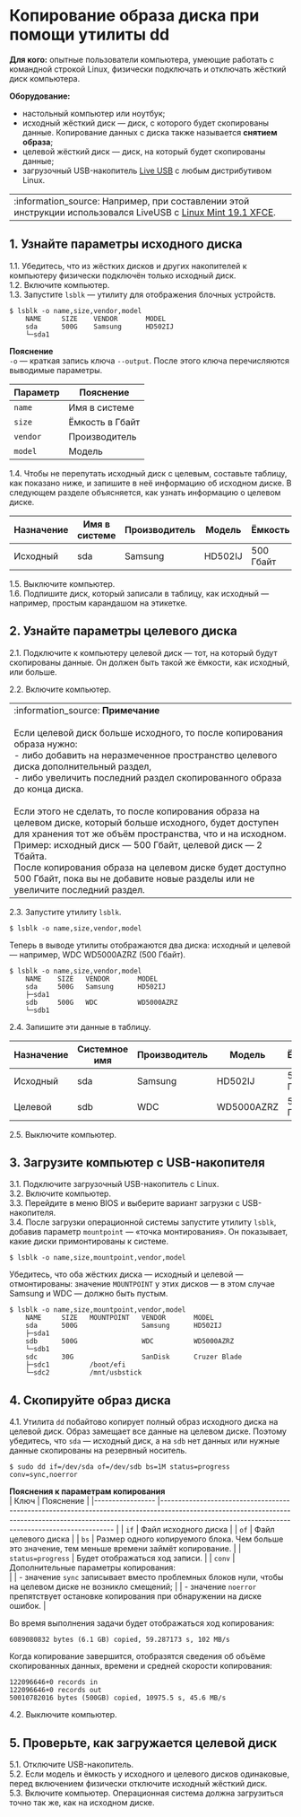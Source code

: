 
# Копирование образа диска при помощи утилиты dd

**Для кого:** опытные пользователи компьютера, умеющие работать с командной строкой Linux, физически подключать и отключать жёсткий диск компьютера.

**Оборудование:**

 - настольный компьютер или ноутбук;
 - исходный жёсткий диск — диск, с которого будет скопированы данные. Копирование данных с диска также называется **снятием образа**;
 - целевой жёсткий диск — диск, на который будет скопированы данные;
 - загрузочный USB-накопитель [Live USB](https://ru.wikipedia.org/wiki/Live_CD) с любым дистрибутивом Linux.
 
<table>
<tbody>
<tr>
<td>:information_source: Например, при составлении этой инструкции использовался LiveUSB с <a href="https://linuxmint.com/edition.php?id=258">Linux Mint 19.1 XFCE</a>.
</td>
</tr>
</tbody>
</table>

## 1. Узнайте параметры исходного диска
1.1. Убедитесь, что из жёстких дисков и других накопителей к компьютеру физически подключён только исходный диск.  
1.2. Включите компьютер.  
1.3. Запустите `lsblk` — утилиту для отображения блочных устройств. 
```
$ lsblk -o name,size,vendor,model
    NAME     SIZE    VENDOR       MODEL     
    sda      500G    Samsung      HD502IJ 
    └─sda1  
```
**Пояснение**  
`-o` — краткая запись ключа `--output`. После этого ключа перечисляются выводимые параметры.

| Параметр	| Пояснение 		|
|--------	|------------	|
| `name`	| Имя в системе  	|
| `size`  	| Ёмкость в Гбайт  	|
| `vendor` 	| Производитель  	|
| `model` 	| Модель			|

1.4. Чтобы не перепутать исходный диск с целевым, составьте таблицу, как показано ниже, и запишите в неё информацию об исходном диске. В следующем разделе объясняется, как узнать информацию о целевом диске.

| Назначение 	| Имя в системе | Производитель | Модель     | Ёмкость  |
|------------	|---------------|---------------|------------|----------|
| Исходный   	| sda           | Samsung       | HD502IJ    | 500 Гбайт|

1.5. Выключите компьютер.  
1.6. Подпишите диск, который записали в таблицу, как исходный — например, простым карандашом на этикетке.

## 2. Узнайте параметры целевого диска
2.1. Подключите к компьютеру целевой диск — тот, на который будут скопированы данные. Он должен быть такой же ёмкости, как исходный, или больше. 

2.2. Включите компьютер.  
<!-- Добавить в таблицы отступ слева -->

<!--table>
<tbody>
<tr>
<td>:information_source: <i>Если целевой диск больше исходного, то после копирования образа нужно:</i>
<br> - <i>либо добавить на неразмеченное пространство целевого диска дополнительный раздел,</i>
<br> - <i>либо увеличить последний раздел скопированного образа до конца диска.</i>
<br>
<br><i>Если этого не сделать, то после копирования образа на целевом диске, который больше исходного, будет доступен для хранения тот же объём пространства, что и на исходном.,</i>
<br><i>Пример: исходный диск — 500 Гбайт, целевой диск — 2 Тбайта.,</i>
<br><i>После копирования образа на целевом диске будет доступно 500 Гбайт, пока вы не добавите новые разделы или не увеличите последний раздел.,</i>
</td>
</tr>
</tbody>
</table>
<p></p-->
<table>
<tbody>
<tr>
<td>:information_source: <b>Примечание</b>
<br>
<br>Если целевой диск больше исходного, то после копирования образа нужно:
<br> - либо добавить на неразмеченное пространство целевого диска дополнительный раздел,
<br> - либо увеличить последний раздел скопированного образа до конца диска.
<br>
<br>Если этого не сделать, то после копирования образа на целевом диске, который больше исходного, будет доступен для хранения тот же объём пространства, что и на исходном.
<br>Пример: исходный диск — 500 Гбайт, целевой диск — 2 Тбайта.
<br>После копирования образа на целевом диске будет доступно 500 Гбайт, пока вы не добавите новые разделы или не увеличите последний раздел.
</td>
</tr>
</tbody>
</table>

2.3. Запустите утилиту `lsblk`.  
```
$ lsblk -o name,size,vendor,model
```

Теперь в выводе утилиты отображаются два диска: исходный и целевой — например, WDC WD5000AZRZ (500 Гбайт). 

```
$ lsblk -o name,size,vendor,model
	NAME 	SIZE   VENDOR   	MODEL	 
	sda  	500G   Samsung  	HD502IJ
	├─sda1                                   	 
	sdb  	500G   WDC      	WD5000AZRZ
	└─sdb1 
```

2.4. Запишите эти данные в таблицу. 

| Назначение 	|Системное имя | Производитель | Модель     | Ёмкость   |
|------------	|--------------|---------------|------------|-----------|
| Исходный   	|sda           | Samsung       | HD502IJ    | 500 Гбайт |
| Целевой    	|sdb           | WDC           | WD5000AZRZ | 500 Гбайт |

2.5. Выключите компьютер.


## 3. Загрузите компьютер с USB-накопителя
3.1. Подключите загрузочный USB-накопитель с Linux.  
3.2. Включите компьютер.  
3.3. Перейдите в меню BIOS и выберите вариант загрузки с USB-накопителя.  
3.4. После загрузки операционной системы запустите утилиту `lsblk`, добавив параметр `mountpoint` — «точка монтирования». Он показывает, какие диски примонтированы к системе. 
```
$ lsblk -o name,size,mountpoint,vendor,model
```

Убедитесь, что оба жёстких диска — исходный и целевой — отмонтированы: значение `MOUNTPOINT` у этих дисков — в этом случае Samsung и WDC — должно быть пустым. 

```
$ lsblk -o name,size,mountpoint,vendor,model
    NAME     SIZE   MOUNTPOINT   VENDOR       MODEL     
    sda      500G                Samsung      HD502IJ 
    ├─sda1                                        
    sdb      500G                WDC          WD5000AZRZ
    └─sdb1                                        
    sdc      30G                 SanDisk      Cruzer Blade
    ├─sdc1          /boot/efi                              
    └─sdc2          /mnt/usbstick                        
```

## 4. Скопируйте образ диска
4.1. Утилита `dd` побайтово копирует полный образ исходного диска на целевой диск. Образ замещает все данные на целевом диске. Поэтому убедитесь, что `sda` — исходный диск, а на `sdb` нет данных или нужные данные скопированы на резервный носитель.  

`$ sudo dd if=/dev/sda of=/dev/sdb bs=1M status=progress conv=sync,noerror`

**Пояснения к параметрам копирования**  
| Ключ            	| Пояснение                                                                                                                                                                                                                   	|
|-----------------	|-----------------------------------------------------------------------------------------------------------------------------------------------------------------------------------------------------------------------------	|
| `if`             	| Файл исходного диска                                                                                                                                                                                                        	|
| `of`             	| Файл целевого диска                                                                                                                                                                                                         	|
| `bs`             	| Размер одного копируемого блока. Чем больше это значение, тем меньше времени займёт копирование.                                                                                             	|
| `status=progress`	| Будет отображаться ход записи.                                                                                                                                                                                              	|
| `conv`           	| Дополнительные параметры копирования:  
|                 	| - значение `sync` записывает вместо проблемных блоков нули, чтобы на целевом диске не возникло смещений; 
|                 	| - значение `noerror` препятствует остановке копирования при обнаружении на диске ошибок. |

Во время выполнения задачи будет отображаться ход копирования:  
```
6089080832 bytes (6.1 GB) copied, 59.287173 s, 102 MB/s
```
Когда копирование завершится, отобразятся сведения об объёме скопированных данных, времени и средней скорости копирования:  
```
122096646+0 records in
122096646+0 records out
50010782016 bytes (500GB) copied, 10975.5 s, 45.6 MB/s
```
4.2. Выключите компьютер. 

## 5. Проверьте, как загружается целевой диск
5.1. Отключите USB-накопитель.  
5.2. Если модель и ёмкость у исходного и целевого дисков одинаковые, перед включением физически отключите исходный жёсткий диск.  
5.3. Включите компьютер. Операционная система должна загрузиться точно так же, как на исходном диске.

